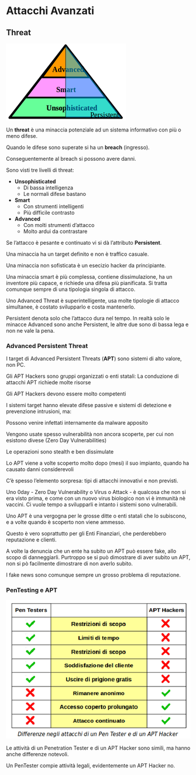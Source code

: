 # Attacchi Avanzati

## Threat

![TipiThreat](../gitbook/images/tipithreat.png)

Un **threat** è una minaccia potenziale ad un sistema informativo con più o meno difese.

Quando le difese sono superate si ha un **breach** (ingresso).

Conseguentemente al breach si possono avere danni.

Sono visti tre livelli di threat:

* **Unsophisticated**
  * Di bassa intelligenza
  * Le normali difese bastano
* **Smart**
  * Con strumenti intelligenti
  * Più difficile contrasto
* **Advanced**
  * Con molti strumenti d’attacco
  * Molto ardui da contrastare

Se l’attacco è pesante e continuato vi si dà l’attributo **Persistent**.

Una minaccia ha un target definito e non è traffico casuale.

Una minaccia non sofisticata è un esecizio hacker da principiante.

Una minaccia smart è più complessa, contiene dissimulazione, ha un inventore più capace, e richiede una difesa più pianificata. Si tratta comunque sempre di una tipologia singola di attacco.

Uno Advanced Threat è superintelligente, usa molte tipologie di attacco simultanee, è costato svilupparlo e costa mantenerlo.

Persistent denota solo che l’attacco dura nel tempo. In realtà solo le minacce Advanced sono anche Persistent, le altre due sono di bassa lega e non ne vale la pena.

### Advanced Persistent Threat

I target di Advanced Persistent Threats (**APT**) sono sistemi di alto valore, non PC.

Gli APT Hackers sono gruppi organizzati o enti statali:
La conduzione di attacchi APT richiede molte risorse

Gli APT Hackers devono essere molto competenti

I sistemi target hanno elevate difese passive e sistemi di detezione e prevenzione intrusioni, ma:

Possono venire infettati internamente da malware apposito

Vengono usate spesso vulnerabilità non ancora scoperte, per cui non esistono divese (Zero Day Vulnerabilities)

Le operazioni sono stealth e ben dissimulate

Lo APT viene a volte scoperto molto dopo (mesi) il suo impianto, quando ha causato danni considerevoli

C’è spesso l’elemento sorpresa: tipi di attacchi innovativi e non previsti.

Uno 0day - Zero Day Vulnerability o Virus o Attack - è qualcosa che non si era visto prima, e come con un nuovo virus biologico non vi è immunità nè vaccini. Ci vuole tempo a svilupparli e intanto i sistemi sono vulnerabili.

Uno APT è una vergogna per le grosse ditte o enti statali che lo subiscono, e a volte quando è scoperto non viene ammesso.

Questo è vero soprattutto per gli Enti Finanziari, che perderebbero reputazione e clienti.

A volte la denuncia che un ente ha subito un APT può essere fake, allo scopo di danneggiarli. Purtroppo se si può dimostrare di aver subito un APT, non si pò facilmente dimostrare di non averlo subito.

I fake news sono comunque sempre un grosso problema di reputazione.

### PenTesting e APT

![PenAPT](../gitbook/images/penapt.png)

Le attività di un Penetration Tester e di un APT Hacker sono simili, ma hanno anche differenze notevoli.

Un PenTester compie attività legali, evidentemente un APT Hacker no.


